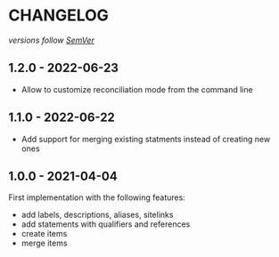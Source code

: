 # CHANGELOG
*versions follow [SemVer](http://semver.org)*

## 1.2.0 - 2022-06-23
* Allow to customize reconciliation mode from the command line

## 1.1.0 - 2022-06-22
* Add support for merging existing statments instead of creating new ones

## 1.0.0 - 2021-04-04
First implementation with the following features:
* add labels, descriptions, aliases, sitelinks
* add statements with qualifiers and references
* create items
* merge items
